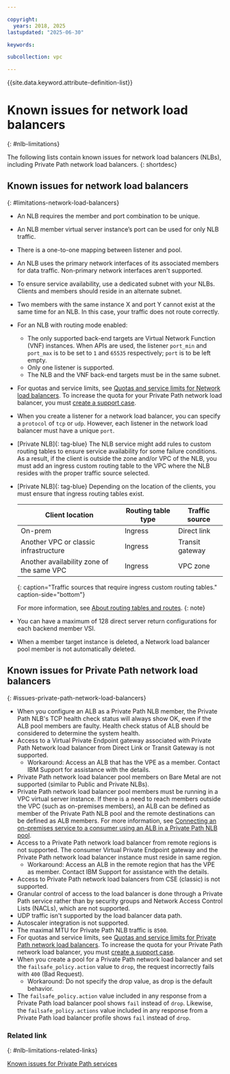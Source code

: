 ```yaml
---

copyright:
  years: 2018, 2025
lastupdated: "2025-06-30"

keywords:

subcollection: vpc

---
```


{{site.data.keyword.attribute-definition-list}}

# Known issues for network load balancers
{: #nlb-limitations}

The following lists contain known issues for network load balancers (NLBs), including Private Path network load balancers.
{: shortdesc}

## Known issues for network load balancers
{: #limitations-network-load-balancers}

* An NLB requires the member and port combination to be unique.
* An NLB member virtual server instance’s port can be used for only NLB traffic.
* There is a one-to-one mapping between listener and pool.
* An NLB uses the primary network interfaces of its associated members for data traffic. Non-primary network interfaces aren't supported.
* To ensure service availability, use a dedicated subnet with your NLBs. Clients and members should reside in an alternate subnet.
* Two members with the same instance X and port Y cannot exist at the same time for an NLB. In this case, your traffic does not route correctly.
* For an NLB with routing mode enabled:
   * The only supported back-end targets are Virtual Network Function (VNF) instances. When APIs are used, the listener `port_min` and `port_max` is to be set to `1` and `65535` respectively; `port` is to be left empty.
   * Only one listener is supported.
   * The NLB and the VNF back-end targets must be in the same subnet.
* For quotas and service limits, see [Quotas and service limits for Network load balancers](/docs/vpc?topic=vpc-quotas#nlb-quotas). To increase the quota for your Private Path network load balancer, you must [create a support case](/docs/account?topic=account-open-case).
* When you create a listener for a network load balancer, you can specify a `protocol` of `tcp` or `udp`. However, each listener in the network load balancer must have a unique `port`.
* [Private NLB]{: tag-blue} The NLB service might add rules to custom routing tables to ensure service availability for some failure conditions. As a result, if the client is outside the zone and/or VPC of the NLB, you must add an ingress custom routing table to the VPC where the NLB resides with the proper traffic source selected.
* [Private NLB]{: tag-blue} Depending on the location of the clients, you must ensure that ingress routing tables exist.

   | Client location | Routing table type | Traffic source |
   |----|----|----|
   | On-prem | Ingress | Direct link |
   | Another VPC or classic infrastructure | Ingress | Transit gateway |
   | Another availability zone of the same VPC | Ingress | VPC zone |
   {: caption="Traffic sources that require ingress custom routing tables." caption-side="bottom"}

   For more information, see [About routing tables and routes](/docs/vpc?topic=vpc-about-custom-routes).
   {: note}

* You can have a maximum of 128 direct server return configurations for each backend member VSI.
* When a member target instance is deleted, a Network load balancer pool member is not automatically deleted.

## Known issues for Private Path network load balancers
{: #issues-private-path-network-load-balancers}

* When you configure an ALB as a Private Path NLB member, the Private Path NLB's TCP health check status will always show OK, even if the ALB pool members are faulty. Health check status of ALB should be considered to determine the system health.
* Access to a Virtual Private Endpoint gateway associated with Private Path Network load balancer from Direct Link or Transit Gateway is not supported.
   * Workaround: Access an ALB that has the VPE as a member. Contact IBM Support for assistance with the details.
* Private Path network load balancer pool members on Bare Metal are not supported (similar to Public and Private NLBs).
* Private Path network load balancer pool members must be running in a VPC virtual server instance. If there is a need to reach members outside the VPC (such as on-premises members), an ALB can be defined as member of the Private Path NLB pool and the remote destinations can be defined as ALB members. For more information, see [Connecting an on-premises service to a consumer using an ALB in a Private Path NLB pool](/docs/vpc?topic=vpc-private-path-service-intro&interface=ui#pps-use-case-5).
* Access to a Private Path network load balancer from remote regions is not supported. The consumer Virtual Private Endpoint gateway and the Private Path network load balancer instance must reside in same region. 
   * Workaround: Access an ALB in the remote region that has the VPE as member. Contact IBM Support for assistance with the details.
* Access to Private Path network load balancers from CSE (classic) is not supported.
* Granular control of access to the load balancer is done through a Private Path service rather than by security groups and Network Access Control Lists (NACLs), which are not supported.
* UDP traffic isn't supported by the load balancer data path.
* Autoscaler integration is not supported.
* The maximal MTU for Private Path NLB traffic is `8500`.
* For quotas and service limits, see [Quotas and service limits for Private Path network load balancers](/docs/vpc?topic=vpc-quotas#ppnlb-quotas). To increase the quota for your Private Path network load balancer, you must [create a support case](/docs/account?topic=account-open-case).
* When you create a pool for a Private Path network load balancer and set the `failsafe_policy.action` value to `drop`, the request incorrectly fails with `400` (Bad Request).
   * Workaround: Do not specify the drop value, as drop is the default behavior.
* The `failsafe_policy.action` value included in any response from a Private Path load balancer pool shows `fail` instead of `drop`. Likewise, the `failsafe_policy.actions` value included in any response from a Private Path load balancer profile shows `fail` instead of `drop`.

### Related link
{: #nlb-limitations-related-links}

[Known issues for Private Path services](/docs/vpc?topic=vpc-ppsg-limitations)
